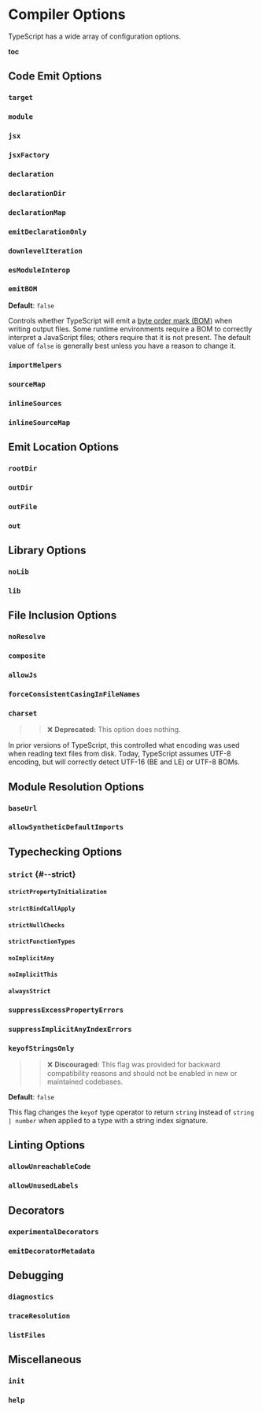 # Compiler Options

TypeScript has a wide array of configuration options.

__toc__

## Code Emit Options

### `target`

### `module`

### `jsx`

### `jsxFactory`

### `declaration`

### `declarationDir`

### `declarationMap`

### `emitDeclarationOnly`

### `downlevelIteration`

### `esModuleInterop`

### `emitBOM`

**Default**: `false`

Controls whether TypeScript will emit a [byte order mark (BOM)](https://en.wikipedia.org/wiki/Byte_order_mark) when writing output files.
Some runtime environments require a BOM to correctly interpret a JavaScript files; others require that it is not present.
The default value of `false` is generally best unless you have a reason to change it.

### `importHelpers`

### `sourceMap`

### `inlineSources`

### `inlineSourceMap`

## Emit Location Options

### `rootDir`

### `outDir`

### `outFile`

### `out`

## Library Options

### `noLib`

### `lib`

## File Inclusion Options

### `noResolve`

### `composite`

### `allowJs`

### `forceConsistentCasingInFileNames`

### `charset`

>> ❌ **Deprecated:** This option does nothing.

In prior versions of TypeScript, this controlled what encoding was used when reading text files from disk.
Today, TypeScript assumes UTF-8 encoding, but will correctly detect UTF-16 (BE and LE) or UTF-8 BOMs.

## Module Resolution Options

### `baseUrl`

### `allowSyntheticDefaultImports`

## Typechecking Options

### `strict` {#--strict}

#### `strictPropertyInitialization`

#### `strictBindCallApply`

#### `strictNullChecks`

#### `strictFunctionTypes`

#### `noImplicitAny`

#### `noImplicitThis`

#### `alwaysStrict`

### `suppressExcessPropertyErrors`

### `suppressImplicitAnyIndexErrors`

### `keyofStringsOnly`

>> ❌ **Discouraged:** This flag was provided for backward compatibility reasons and should not be enabled in new or maintained codebases.

**Default**: `false`

This flag changes the `keyof` type operator to return `string` instead of `string | number` when applied to a type with a string index signature.

## Linting Options

### `allowUnreachableCode`

### `allowUnusedLabels`

## Decorators

### `experimentalDecorators`

### `emitDecoratorMetadata`

## Debugging

### `diagnostics`

### `traceResolution`

### `listFiles`

## Miscellaneous

### `init`

### `help`